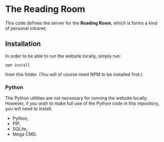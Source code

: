 # The Reading Room

This code defines the server for the **Reading Room**, which is forms a kind of personal intranet.

## Installation

In order to be able to run the website locally, simply run:

```
npm install
```

from this folder. (You will of course need NPM to be installed first.)

### Python

The Python utilities are not necessary for running the website locally. However, if you wish to make full use of the Python code in this repository, you will need to install:

* Python,
* PIP,
* SQLite,
* Mega CMD.
